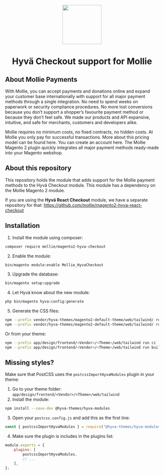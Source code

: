 <p align="center">
  <img src="https://info.mollie.com/hubfs/github/magento-2/logo.png" width="128" height="128"/>
</p>
<h1 align="center">Hyvä Checkout support for Mollie</h1>

## About Mollie Payments
With Mollie, you can accept payments and donations online and expand your customer base internationally with support for all major payment methods through a single integration. No need to spend weeks on paperwork or security compliance procedures. No more lost conversions because you don’t support a shopper’s favourite payment method or because they don’t feel safe. We made our products and API expansive, intuitive, and safe for merchants, customers and developers alike.

Mollie requires no minimum costs, no fixed contracts, no hidden costs. At Mollie you only pay for successful transactions. More about this pricing model can be found here. You can create an account here. The Mollie Magento 2 plugin quickly integrates all major payment methods ready-made into your Magento webshop.

## About this repository

This repository holds the module that adds support for the Mollie payment methods to the Hyvä Checkout module. This module has a dependency on the Mollie Magento 2 module.

If you are using the **Hyvä React Checkout** module, we have a separate repository for that:
https://github.com/mollie/magento2-hyva-react-checkout

## Installation

1. Install the module using composer: 

```bash
composer require mollie/magento2-hyva-checkout
```

2. Enable the module:

```bash
bin/magento module:enable Mollie_HyvaCheckout
```

3. Upgrade the database:

```bash
bin/magento setup:upgrade
```

4. Let Hyvä know about the new module:

```bash
php bin/magento hyva:config:generate
```

5. Generate the CSS files:

```bash
npm --prefix vendor/hyva-themes/magento2-default-theme/web/tailwind/ run ci
npm --prefix vendor/hyva-themes/magento2-default-theme/web/tailwind/ run build-prod
```

Or from your theme:

```bash
npm --prefix app/design/frontend/<Vendor>/<Theme>/web/tailwind run ci
npm --prefix app/design/frontend/<Vendor>/<Theme>/web/tailwind run build-prod
```

## Missing styles?

Make sure that PostCSS uses the `postcssImportHyvaModules` plugin in your theme:

1. Go to your theme folder: `app/design/frontend/<Vendor>/<Theme>/web/tailwind`
2. Install the module:
```bash
npm install --save-dev @hyva-themes/hyva-modules
```
3. Open your `postcss.config.js` and add this as the first line:
```js
const { postcssImportHyvaModules } = require("@hyva-themes/hyva-modules");
```
4. Make sure the plugin is includes in the plugins list:
```js
module.exports = {
    plugins: [
        postcssImportHyvaModules,
        // ...
    ],
};
```

